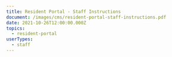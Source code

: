 ```yaml
---
title: Resident Portal - Staff Instructions
document: /images/cms/resident-portal-staff-instructions.pdf
date: 2021-10-26T12:00:00.000Z
topics:
  - resident-portal
userTypes:
  - staff
---
```

